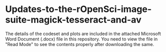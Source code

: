 # Updates-to-the-rOpenSci-image-suite-magick-tesseract-and-av

The details of the codeset and plots are included in the attached Microsoft Word Document (.docx) file in this repository. 
You need to view the file in "Read Mode" to see the contents properly after downloading the same.
